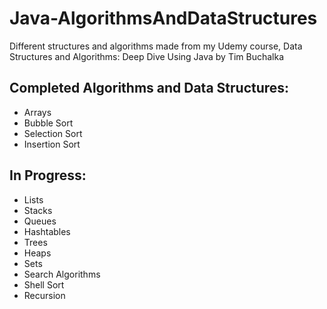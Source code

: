 # Java-AlgorithmsAndDataStructures
Different structures and algorithms made from my Udemy course, Data Structures and Algorithms: Deep Dive Using Java by Tim Buchalka

## Completed Algorithms and Data Structures:
- Arrays
- Bubble Sort
- Selection Sort
- Insertion Sort

## In Progress:
- Lists
- Stacks
- Queues
- Hashtables
- Trees
- Heaps
- Sets
- Search Algorithms
- Shell Sort
- Recursion
